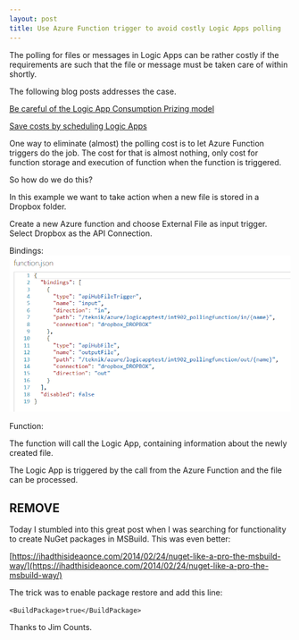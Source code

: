 ```yaml
---
layout: post
title: Use Azure Function trigger to avoid costly Logic Apps polling
---
```


The polling for files or messages in Logic Apps can be rather costly 
if the requirements are such that the file or message must be taken 
care of within shortly.

The following blog posts addresses the case.

[Be careful of the Logic App Consumption Prizing model](https://peter.intheazuresky.com/2017/02/24/be-careful-of-the-logic-app-consumption-prizing-model/)

[Save costs by scheduling Logic Apps](https://www.codit.eu/blog/2017/03/23/save-costs-by-scheduling-logic-apps/)

One way to eliminate (almost) the polling cost is to let Azure Function triggers do the job.
The cost for that is almost nothing, only cost for function storage and execution 
of function when the function is triggered.

So how do we do this?

In this example we want to take action when a new file is stored in a Dropbox folder.

Create a new Azure function and choose External File as input trigger. 
Select Dropbox as the API Connection.

Bindings:
![Screenshot](/images/blog_function_bindings.png)

Function:


The function will call the Logic App, containing information about the newly created file.


The Logic App is triggered by the call from the Azure Function and the file can be processed.



REMOVE
------
Today I stumbled into this great post when I was searching for functionality to create NuGet packages in MSBuild. This was even better:

[https://ihadthisideaonce.com/2014/02/24/nuget-like-a-pro-the-msbuild-way/](https://ihadthisideaonce.com/2014/02/24/nuget-like-a-pro-the-msbuild-way/)

The trick was to enable package restore and add this line:

`<BuildPackage>true</BuildPackage>`

Thanks to Jim Counts.
